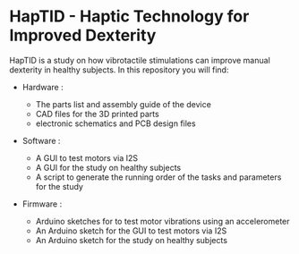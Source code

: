 # HapTID - Haptic Technology for Improved Dexterity

HapTID is a study on how vibrotactile stimulations can improve manual dexterity in healthy subjects. In this repository you will find:

- Hardware :
    - The parts list and assembly guide of the device
    - CAD files for the 3D printed parts
    - electronic schematics and PCB design files

- Software :
    - A GUI to test motors via I2S
    - A GUI for the study on healthy subjects
    - A script to generate the running order of the tasks and parameters for the study

- Firmware :
    - Arduino sketches for to test motor vibrations using an accelerometer
    - An Arduino sketch for the GUI to test motors via I2S
    - An Arduino sketch for the study on healthy subjects